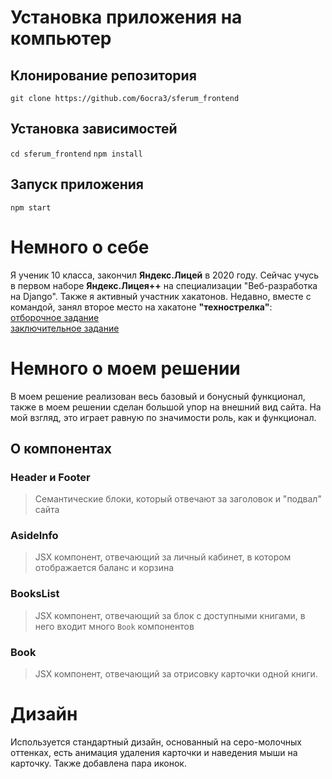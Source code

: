 # Установка приложения на компьютер

## Клонирование репозитория
`git clone https://github.com/6ocra3/sferum_frontend`

## Установка зависимостей

`cd sferum_frontend`
`npm install`

## Запуск приложения

`npm start`

# Немного о себе

Я ученик 10 класса, закончил **Яндекс.Лицей** в 2020 году. Сейчас учусь в первом наборе **Яндекс.Лицея++** на специализации "Веб-разработка на Django". Также я активный участник хакатонов. Недавно, вместе с командой, занял второе место на хакатоне **"технострелка"**:\
[отборочное задание](https://github.com/koval96/pizza)\
[заключительное задание](https://github.com/koval96/sbor)


# Немного о моем решении
В моем решение реализован весь базовый и бонусный функционал, также в моем решении сделан большой упор на внешний вид сайта. На мой взгляд, это играет равную по значимости роль, как и функционал.

## О компонентах

### Header и Footer
>Семантические блоки, который отвечают за заголовок и "подвал" сайта

### AsideInfo
>JSX компонент, отвечающий за личный кабинет, в котором отображается баланс и корзина

### BooksList
>JSX компонент, отвечающий за блок с доступными книгами, в него входит много `Book` компонентов

### Book
>JSX компонент, отвечающий за отрисовку карточки одной книги. 

# Дизайн

Используется стандартный дизайн, основанный на серо-молочных оттенках, есть анимация удаления карточки и наведения мыши на карточку. Также добавлена пара иконок.

